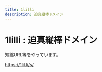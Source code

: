 ```yaml
---
title: 1lilli
description: 迫真縦棒ドメイン
---
```


# 1lilli : 迫真縦棒ドメイン

短縮URL等をやっています。

https://1lil.li/s/
